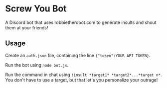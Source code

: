 # Screw You Bot
A Discord bot that uses robbietherobot.com to generate insults and shout them at your friends!

## Usage
Create an `auth.json` file, containing the line `{"token":YOUR API TOKEN}`.

Run the bot using `node bot.js`.

Run the command in chat using `!insult *target1* *target2*...*target n*`. You don't have to use a target, but that let's you personalize your outrage!

